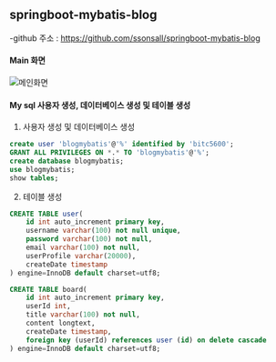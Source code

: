 ## springboot-mybatis-blog
-github 주소 : <https://github.com/ssonsall/springboot-mybatis-blog>
#### Main 화면
![메인화면](https://user-images.githubusercontent.com/55569886/70209661-37eac780-1774-11ea-80ce-5aea64ecb8de.png)

#### My sql 사용자 생성, 데이터베이스 생성 및 테이블 생성
1. 사용자 생성 및 데이터베이스 생성
```sql
create user 'blogmybatis'@'%' identified by 'bitc5600';
GRANT ALL PRIVILEGES ON *.* TO 'blogmybatis'@'%';
create database blogmybatis;
use blogmybatis;
show tables;
```
2. 테이블 생성
```sql
CREATE TABLE user(
    id int auto_increment primary key,
    username varchar(100) not null unique,
    password varchar(100) not null,
    email varchar(100) not null,
    userProfile varchar(20000),
    createDate timestamp
) engine=InnoDB default charset=utf8;
```

```sql
CREATE TABLE board(
    id int auto_increment primary key,
    userId int,
    title varchar(100) not null,
    content longtext,
    createDate timestamp,
    foreign key (userId) references user (id) on delete cascade
) engine=InnoDB default charset=utf8;
```
